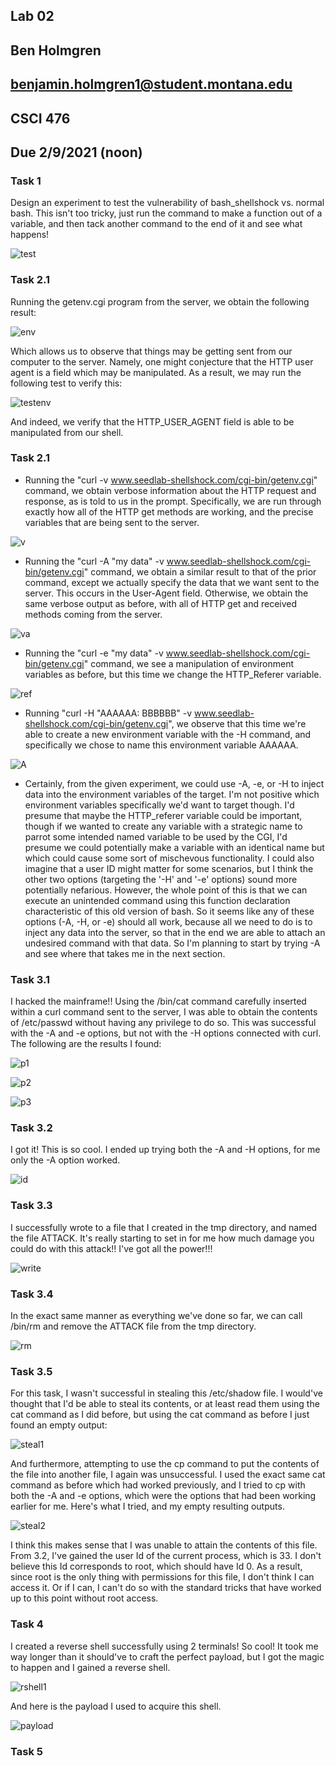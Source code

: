 ## Lab 02
## Ben Holmgren
## benjamin.holmgren1@student.montana.edu
## CSCI 476
## Due 2/9/2021 (noon)

### Task 1

Design an experiment to test the vulnerability of bash_shellshock vs. normal
bash. This isn't too tricky, just run the command to make a function out of 
a variable, and then tack another command to the end of it and see what happens!

![test](test.png)

### Task 2.1

Running the getenv.cgi program from the server, we obtain the following
result:

![env](env.png)

Which allows us to observe that things may be getting sent from our computer to the server. Namely, one might conjecture that the HTTP user agent is a field which may be manipulated. As a result, we may run the following test to verify this:

![testenv](testenv.png)

And indeed, we verify that the HTTP_USER_AGENT field is able to be manipulated from our shell.

### Task 2.1

* Running the "curl -v www.seedlab-shellshock.com/cgi-bin/getenv.cgi" command,
we obtain verbose information about the HTTP request and response, as is told
to us in the prompt. Specifically, we are run through exactly how all of the HTTP get 
methods are working, and the precise variables that are being sent to the server.


![v](v.png)

* Running the "curl -A "my data" -v www.seedlab-shellshock.com/cgi-bin/getenv.cgi"
command, we obtain a similar result to that of the prior command, except we actually
specify the data that we want sent to the server. This occurs in the User-Agent field.
Otherwise, we obtain the same verbose output as before, with all of HTTP get and received
methods coming from the server.

![va](va.png)

* Running the "curl -e "my data" -v www.seedlab-shellshock.com/cgi-bin/getenv.cgi" command,
we see a manipulation of environment variables as before, but this time we change the
HTTP_Referer variable.

![ref](ref.png)

* Running "curl -H "AAAAAA: BBBBBB" -v www.seedlab-shellshock.com/cgi-bin/getenv.cgi", we observe
that this time we're able to create a new environment variable with the -H command, and specifically we
chose to name this environment variable AAAAAA.

![A](A.png)

* Certainly, from the given experiment, we could use -A, -e, or -H to inject data into the environment variables 
of the target. I'm not positive which environment variables specifically we'd want to target though. I'd presume 
that maybe the HTTP_referer variable could be important, though if we wanted to create any variable with a 
strategic name to parrot some intended named variable to be used by the CGI, I'd presume we could potentially make
a variable with an identical name but which could cause some sort of mischevous functionality. I could also imagine
that a user ID might matter for some scenarios, but I think the other two options (targeting the '-H' and '-e' 
options) sound more potentially nefarious. However, the whole point of this is that we can execute an unintended
command using this function declaration characteristic of this old version of bash. So it seems like any of these
options (-A, -H, or -e) should all work, because all we need to do is to inject any data into the server, so that
in the end we are able to attach an undesired command with that data. So I'm planning to start by trying -A and
see where that takes me in the next section.

### Task 3.1

I hacked the mainframe!! Using the /bin/cat command carefully inserted within a curl command sent to the server,
I was able to obtain the contents of /etc/passwd without having any privilege to do so. This was successful
with the -A and -e options, but not with the -H options connected with curl. The following are the 
results I found:

![p1](passwd1.png)

![p2](passwd2.png)

![p3](passwd3.png)

### Task 3.2

I got it! This is so cool. I ended up trying both the -A and -H options, for me only the -A option worked.

![id](id.png)

### Task 3.3

I successfully wrote to a file that I created in the tmp directory, and named the file ATTACK. It's really
starting to set in for me how much damage you could do with this attack!! I've got all the power!!!

![write](write.png)

### Task 3.4

In the exact same manner as everything we've done so far, we can call /bin/rm and remove the ATTACK file
from the tmp directory.

![rm](rm.png)

### Task 3.5

For this task, I wasn't successful in stealing this /etc/shadow file. I would've thought that I'd be able to
steal its contents, or at least read them using the cat command as I did before, but using the cat command as
before I just found an empty output:

![steal1](steal1.png)

And furthermore, attempting to use the cp command to put the contents of the file into another file, I again
was unsuccessful. I used the exact same cat command as before which had worked previously, and I tried to cp
with both the -A and -e options, which were the options that had been working earlier for me. Here's what I tried,
and my empty resulting outputs.

![steal2](steal2.png)

I think this makes sense that I was unable to attain the contents of this file. From 3.2, I've gained the user Id
of the current process, which is 33. I don't believe this Id corresponds to root, which should have Id 0. As a
result, since root is the only thing with permissions for this file, I don't think I can access it. Or if I can,
I can't do so with the standard tricks that have worked up to this point without root access.

### Task 4

I created a reverse shell successfully using 2 terminals! So cool! It took me way longer than it should've to craft
the perfect payload, but I got the magic to happen and I gained a reverse shell.

![rshell1](rshell.png)

And here is the payload I used to acquire this shell.

![payload](payload.png)


### Task 5


